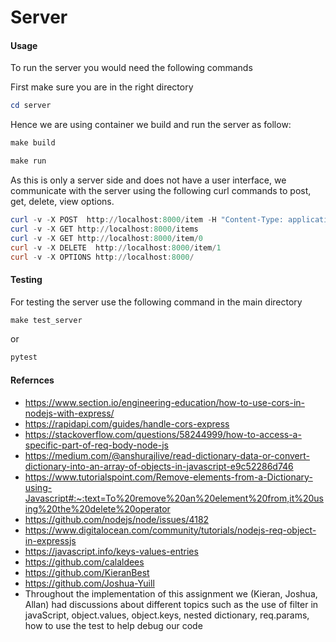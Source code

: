 Server
======

#### Usage
To run the server you would need the following commands

First make sure you are in the right directory
``` powershell
cd server
```
Hence we are using container we build and run the server as follow:
``` powershell
make build
```
``` powershell
make run
```
As this is only a server side and does not have a user interface, we communicate with the server using the following curl commands to post, get, delete, view options.

``` powershell
curl -v -X POST  http://localhost:8000/item -H "Content-Type: application/json" -d '{"user_id": "user1234", "keywords": [ "hammer", "nails", "tools"],   "description": "A hammer and nails set",  "image": "https://placekitten.com/200/300",   "lat": 51.2798438,"lon": 1.0830275 }'
curl -v -X GET http://localhost:8000/items
curl -v -X GET http://localhost:8000/item/0
curl -v -X DELETE  http://localhost:8000/item/1
curl -v -X OPTIONS http://localhost:8000/
```
#### Testing
For testing the server use the following command in the main directory
``` powershell
make test_server
```
or 
``` powershell
pytest
```

#### Refernces
* https://www.section.io/engineering-education/how-to-use-cors-in-nodejs-with-express/
* https://rapidapi.com/guides/handle-cors-express
* https://stackoverflow.com/questions/58244999/how-to-access-a-specific-part-of-req-body-node-js
* https://medium.com/@anshurajlive/read-dictionary-data-or-convert-dictionary-into-an-array-of-objects-in-javascript-e9c52286d746
* https://www.tutorialspoint.com/Remove-elements-from-a-Dictionary-using-Javascript#:~:text=To%20remove%20an%20element%20from,it%20using%20the%20delete%20operator
* https://github.com/nodejs/node/issues/4182
* https://www.digitalocean.com/community/tutorials/nodejs-req-object-in-expressjs
* https://javascript.info/keys-values-entries
* https://github.com/calaldees
* https://github.com/KieranBest
* https://github.com/Joshua-Yuill
* Throughout the implementation of this assignment we (Kieran, Joshua, Allan) had discussions about different topics such as the use of filter in javaScript, object.values, object.keys, nested dictionary, req.params, how to use the test to help debug our code
